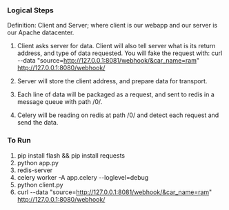 ### Logical Steps
Definition: Client and Server; where client is our webapp and our server is our Apache datacenter.

1. Client asks server for data. Client will also tell server what is its return address, and type of data requested. You will fake the request with:
curl --data "source=http://127.0.0.1:8081/webhook/&car_name=ram" http://127.0.0.1:8080/webhook/

2. Server will store the client address, and prepare data for transport.
3. Each line of data will be packaged as a request, and sent to redis in a message queue with path /0/.
4. Celery will be reading on redis at path /0/ and detect each request and send the data. 

### To Run
1. pip install flash && pip install requests
2. python app.py
3. redis-server
4. celery worker -A app.celery --loglevel=debug
5. python client.py
6. curl --data "source=http://127.0.0.1:8081/webhook/&car_name=ram" http://127.0.0.1:8080/webhook/
